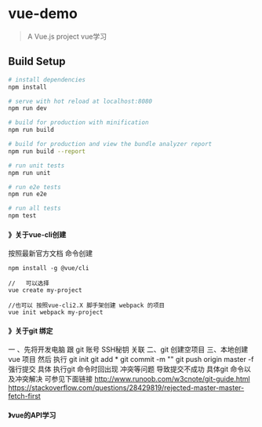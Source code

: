 # vue-demo

> A Vue.js project   vue学习

## Build Setup

``` bash
# install dependencies
npm install

# serve with hot reload at localhost:8080
npm run dev

# build for production with minification
npm run build

# build for production and view the bundle analyzer report
npm run build --report

# run unit tests
npm run unit

# run e2e tests
npm run e2e

# run all tests
npm test
```

#### 》关于vue-cli创建  
按照最新官方文档  命令创建  
```
npm install -g @vue/cli

//   可以选择
vue create my-project

//也可以 按照vue-cli2.X 脚手架创建 webpack 的项目
vue init webpack my-project
```

#### 》关于git 绑定
一 、先将开发电脑 跟 git  账号 SSH秘钥 关联
二、git 创建空项目
三、本地创建 vue 项目   然后  执行  git init     git add *    git commit -m ""    git push origin master -f  强行提交
具体 执行git 命令时回出现 冲突等问题 导致提交不成功 具体git 命令以及冲突解决  可参见下面链接
http://www.runoob.com/w3cnote/git-guide.html
https://stackoverflow.com/questions/28429819/rejected-master-master-fetch-first

#### 》vue的API学习

